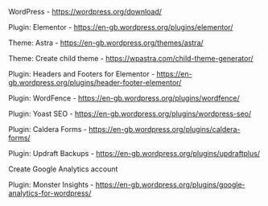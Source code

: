 WordPress - https://wordpress.org/download/

Plugin: Elementor - https://en-gb.wordpress.org/plugins/elementor/

Theme: Astra - https://en-gb.wordpress.org/themes/astra/

Theme: Create child theme - https://wpastra.com/child-theme-generator/

Plugin: Headers and Footers for Elementor - https://en-gb.wordpress.org/plugins/header-footer-elementor/

Plugin: WordFence - https://en-gb.wordpress.org/plugins/wordfence/

Plugin: Yoast SEO - https://en-gb.wordpress.org/plugins/wordpress-seo/

Plugin: Caldera Forms - https://en-gb.wordpress.org/plugins/caldera-forms/

Plugin: Updraft Backups - https://en-gb.wordpress.org/plugins/updraftplus/

Create Google Analytics account

Plugin: Monster Insights - https://en-gb.wordpress.org/plugins/google-analytics-for-wordpress/
